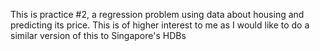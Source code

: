 This is practice #2, a regression problem using data about housing and predicting its price. This is of higher interest to me as I would like to do a similar version of this to Singapore's HDBs